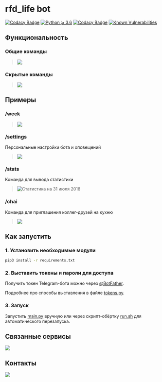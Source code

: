 # rfd_life bot

[![Codacy Badge](https://api.codacy.com/project/badge/Grade/3e964cb358674ee394a953a5ed2ad4d0)](https://app.codacy.com/gh/deez00/rfdlife_bot?utm_source=github.com&utm_medium=referral&utm_content=deez00/rfdlife_bot&utm_campaign=Badge_Grade_Settings)
[![Python ⩾ 3.6](https://img.shields.io/badge/Python-⩾3.6-blue.svg?longCache=true)]()
[![Codacy Badge](https://api.codacy.com/project/badge/Grade/42663af2923c4399ad3a2ef9ce8273ba)](https://app.codacy.com/app/bekbulatov.ramzan/rfdlife_bot?utm_source=github.com&utm_medium=referral&utm_content=uburuntu/rfdlife_bot&utm_campaign=badger)
[![Known Vulnerabilities](https://snyk.io/test/github/uburuntu/rfdlife_bot/badge.svg?targetFile=requirements.txt)](https://snyk.io/test/github/uburuntu/rfdlife_bot?targetFile=requirements.txt)

## Функциональность

### Общие команды

> ![](.github/help_1.png)

### Скрытые команды

> ![](.github/help_2.png)


## Примеры

### /week

> ![](.github/week.png)

### /settings

Персональные настройки бота и оповещений
> ![](.github/settings.png)

### /stats

Команда для вывода статистики
> ![Статистика на 31 июля 2018](.github/stats.png)

### /chai

Команда для приглашения коллег-друзей на кухню
> ![](.github/chai.png)


## Как запустить

### 1. Установить необходимые модули

```sh
pip3 install -r requirements.txt
```

### 2. Выставить токены и пароли для доступа

Получить токен Telegram-бота можно через [@BotFather](https://t.me/BotFather).

Подробнее про способы выставления в файле [tokens.py](tokens.py).

### 3. Запуск

Запустить [main.py](main.py) вручную или через скрипт-обёртку [run.sh](run.sh) для автоматического перезапуска.


## Связанные сервисы

[![](https://img.shields.io/badge/VK-rfd__life-blue.svg)](https://vk.com/rfd_life)

## Контакты

[![](https://img.shields.io/badge/-%40rm__bk-blue.svg?logo=data:image/png;base64,iVBORw0KGgoAAAANSUhEUgAAABQAAAAUCAYAAACNiR0NAAAEbklEQVQ4y62US2xUdRjFf%2F%2F%2FfUynnXaGKW15FHnVKm8SRCFB3ZhYRVQSISHKBhKjK2JiTIyuXJC40oUrY%2BJGTZSABomiC0kUFYEIFRWrQi1tmXb6mE7be%2BfOvf%2F7%2F1z0Ydh71t93vpPz5RxlUoujFSOB4dxQQGKFUs2AFRIr9%2FRVzdO%2FVZNVvqPsjqL31%2BYl3icNjh4dDAyNrsPzm%2FL4riZOhRbfwWUeAohAe9ZhrG6af6mYF27X0gPVRHZ6jsYquDxpGAjSJ7rz3om2jHqv2VOLuwtQCwpHA8NvExEXx6JnTg6Eb0%2FU7UpPK3Kewp3bI05hOrEIkHPV1aPduRePbStesAKhseQ8B63V3HRHk8t3o9HLx3unTlRju7KjQVPwFM68chHwNLRlNB0NmtlEtr%2FZO%2FXjlwNBj1aKxM4rjJKUjKv5ZijY2%2FPF8JmuvE%2Fe%2B29gAVqBo6CeCkOBoT3rkFgo14y8%2B%2FCy9bs6sv2rci66HCZcG69lX%2Fq%2B%2FEGrr2lxFbERxAoiggY0Qjk0XB6NGJpN2NORZU3Oo8lRiBX14Z%2FVjypROnc46zqcvRUe7avEhVVNLnVjAcHVEBnL9cmIa%2BMRSzzNqzuWcvrxTk49tpINBZ8%2FKnW6WjzOl2q7LowEewDci6Nh57nh4Lmcq0itRaMYDQ3DMwltjR777sqxv6uFA13Nd1jQOx6R1aAEYmO5Ol5%2FFjjvfnZz5sDgdPJAq68RC4OzCe1ZhyP3t3Ho7jwbij4ApUrITJKybmmOSpRyqxpT8B2SVCj6Dr3j9e0A7ve3wy6FwtOKG1N1jm1v5Y3d7YtKarHhymCVfKPHpuUtAFwZrzMwk7A%2B72OskPcUlZopzHnoaJOKYK2lkHG4NBJy%2FKcxfh2LCGoxlwerrCg0LJIB9FfrRIkFmXtcnFpEJAXQPaubfnQgmK6nFD3FlXLEa%2BdK7Pn4Jt%2FerLCxNcua1qY7%2FLtYqqERsIISYSwwrGh0RwD00c3Fk1taM1%2BVZhJiKyzJaDYub6CaCH8HQjBW4cyv5TsIf5%2BIaHQUqVhEhGpk6Mr75wF0aTZJugv%2Bu1YEY4XUWlIrNHmKn8s1zo7E7Ds1yJMn%2BxcJ%2ByYjChmNFZiqGVobHJ5Y1%2Fw%2BgDsaGnrWNn91qRRe%2BLp%2Feld3a5bEWFY0aM4N1zg9AJ3LGvm8b4pHT9xkdYsHVshqhSPC7Yk6h7YW3%2BlZ2zwAoH4ph6xo9vhhKOg8cmbgulEq197kYUWI5%2BPna%2FAcRX81JjLChmIGC%2FSVa%2BzszPV9un%2FNFoRkZbOHrqfCWJiitRp6ZH1%2Bj68YuTFVJ04FX4GrhNQKUWLpzHl0F3wmaoYbkxH3Lm24%2Bvru9gcLvpPUzHz0FoI%2FW7fE1vYe3lK8b%2B%2FalhNBnFIOEyZDgxXBpEJ5NqE0m5BxVPpQZ%2B6tV3a17xAYGw0NC621WLBKwXQ9pcV3hw9vzh3M%2BWr74ExyMDGy7XaQLHM1srUt2681l5%2Fqyn9shH8mohTf0TgK0vmWVSLC%2F4l%2FAXWxRtaDbtHIAAAAAElFTkSuQmCC)](https://t.me/rm_bk)
